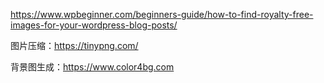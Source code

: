 https://www.wpbeginner.com/beginners-guide/how-to-find-royalty-free-images-for-your-wordpress-blog-posts/


图片压缩：https://tinypng.com/

背景图生成：https://www.color4bg.com
